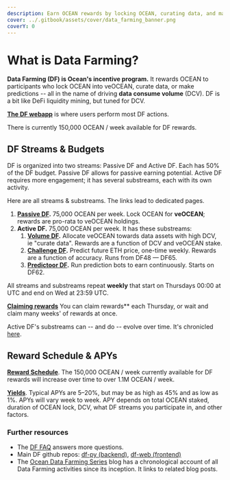 ```yaml
---
description: Earn OCEAN rewards by locking OCEAN, curating data, and making predictions.
cover: ../.gitbook/assets/cover/data_farming_banner.png
coverY: 0
---
```


# What is Data Farming?

**Data Farming (DF) is Ocean's incentive program.** It rewards OCEAN to participants who lock OCEAN into veOCEAN, curate data, or make predictions -- all in the name of driving **data consume volume** (DCV). DF is a bit like DeFi liquidity mining, but tuned for DCV.

**[The DF webapp](https://df.oceandao.org)** is where users perform most DF actions.

There is currently 150,000 OCEAN / week available for DF rewards. 

## DF Streams & Budgets

DF is organized into two streams: Passive DF and Active DF. Each has 50% of the DF budget. Passive DF allows for passive earning potential. Active DF requires more engagement; it has several substreams, each with its own activity.

Here are all streams & substreams. The links lead to dedicated pages.

1. **[Passive DF](veocean-passivedf.md).** 75,000 OCEAN per week. Lock OCEAN for **veOCEAN**; rewards are pro-rata to veOCEAN holdings.
1. **Active DF.** 75,000 OCEAN per week. It has these substreams:
   1. **[Volume DF](volumedf.md).** Allocate veOCEAN towards data assets with high DCV, ie "curate data". Rewards are a function of DCV and veOCEAN stake.
   1. **[Challenge DF](challengedf.md).** Predict future ETH price, one-time weekly. Rewards are a function of accuracy. Runs from DF48 — DF65.
   1. **[Predictoor DF](predictoordf.md).** Run prediction bots to earn continuously. Starts on DF62.

All streams and substreams repeat **weekly** that start on Thursdays 00:00 at UTC and end on Wed at 23:59 UTC.

**[Claiming rewards](claim-rewards.md)** You can claim rewards** each Thursday, or wait and claim many weeks' of rewards at once.

Active DF's substreams can -- and do -- evolve over time. It's chronicled [here](https://blog.oceanprotocol.com/ocean-data-farming-series-c7922f1d0e45).


## Reward Schedule & APYs

**[Reward Schedule](ocean-reward-schedule.md)**. The 150,000 OCEAN / week currently available for DF rewards will increase over time to over 1.1M OCEAN / week.

**[Yields](apys.md)**. Typical APYs are 5–20%, but may be as high as 45% and as low as 1%. APYs will vary week to week. APY depends on total OCEAN staked, duration of OCEAN lock, DCV, what DF streams you participate in, and other factors.

### Further resources

- The [DF FAQ](faq.md) answers more questions.
- Main DF github repos: [df-py (backend)](https://github.com/oceanprotocol/df-py), [df-web (frontend)](https://github.com/oceanprotocol/df-web)
- The [Ocean Data Farming Series](https://blog.oceanprotocol.com/ocean-data-farming-series-c7922f1d0e45) blog has a chronological account of all Data Farming activities since its inception. It links to related blog posts.

